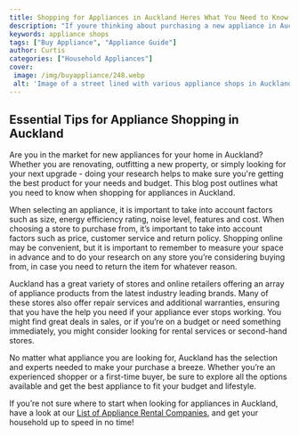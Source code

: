 ```yaml
---
title: Shopping for Appliances in Auckland Heres What You Need to Know
description: "If youre thinking about purchasing a new appliance in Auckland youre in luck In this guide well give you all the details on what to consider when shopping for appliances in the city"
keywords: appliance shops
tags: ["Buy Appliance", "Appliance Guide"]
author: Curtis
categories: ["Household Appliances"]
cover: 
 image: /img/buyappliance/248.webp
 alt: 'Image of a street lined with various appliance shops in Auckland New Zealand'
---
```

## Essential Tips for Appliance Shopping in Auckland 
Are you in the market for new appliances for your home in Auckland? Whether you are renovating, outfitting a new property, or simply looking for your next upgrade - doing your research helps to make sure you're getting the best product for your needs and budget. This blog post outlines what you need to know when shopping for appliances in Auckland. 

When selecting an appliance, it is important to take into account factors such as size, energy efficiency rating, noise level, features and cost. When choosing a store to purchase from, it’s important to take into account factors such as price, customer service and return policy. Shopping online may be convenient, but it is important to remember to measure your space in advance and to do your research on any store you’re considering buying from, in case you need to return the item for whatever reason. 

Auckland has a great variety of stores and online retailers offering an array of appliance products from the latest industry leading brands. Many of these stores also offer repair services and additional warranties, ensuring that you have the help you need if your appliance ever stops working. You might find great deals in sales, or if you’re on a budget or need something immediately, you might consider looking for rental services or second-hand stores. 

No matter what appliance you are looking for, Auckland has the selection and experts needed to make your purchase a breeze. Whether you’re an experienced shopper or a first-time buyer, be sure to explore all the options available and get the best appliance to fit your budget and lifestyle.

If you’re not sure where to start when looking for appliances in Auckland, have a look at our [List of Appliance Rental Companies](./pages/appliance-rental), and get your household up to speed in no time!

